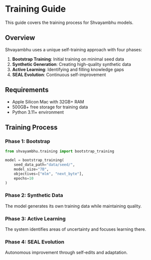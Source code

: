 # Training Guide

This guide covers the training process for Shvayambhu models.

## Overview

Shvayambhu uses a unique self-training approach with four phases:

1. **Bootstrap Training**: Initial training on minimal seed data
2. **Synthetic Generation**: Creating high-quality synthetic data
3. **Active Learning**: Identifying and filling knowledge gaps
4. **SEAL Evolution**: Continuous self-improvement

## Requirements

- Apple Silicon Mac with 32GB+ RAM
- 500GB+ free storage for training data
- Python 3.11+ environment

## Training Process

### Phase 1: Bootstrap

```python
from shvayambhu.training import bootstrap_training

model = bootstrap_training(
    seed_data_path="data/seed/",
    model_size="7B",
    objectives=["mlm", "next_byte"],
    epochs=10
)
```

### Phase 2: Synthetic Data

The model generates its own training data while maintaining quality.

### Phase 3: Active Learning

The system identifies areas of uncertainty and focuses learning there.

### Phase 4: SEAL Evolution

Autonomous improvement through self-edits and adaptation.